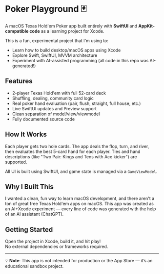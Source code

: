 # Poker Playground 🃏

A macOS Texas Hold'em Poker app built entirely with **SwiftUI** and **AppKit-compatible code** as a learning project for Xcode.

This is a fun, experimental project that I'm using to:
- Learn how to build desktop/macOS apps using Xcode
- Explore Swift, SwiftUI, MVVM architecture
- Experiment with AI-assisted programming (all code in this repo was AI-generated!)

## Features

- 2-player Texas Hold'em with full 52-card deck
- Shuffling, dealing, community card logic
- Real poker hand evaluation (pair, flush, straight, full house, etc.)
- Live SwiftUI updates and Preview support
- Clean separation of model/view/viewmodel
- Fully documented source code

## How It Works

Each player gets two hole cards. The app deals the flop, turn, and river, then evaluates the best 5-card hand for each player. Ties and hand descriptions (like "Two Pair: Kings and Tens with Ace kicker") are supported.

All UI is built using SwiftUI, and game state is managed via a `GameViewModel`.

## Why I Built This

I wanted a clean, fun way to learn macOS development, and there aren't a ton of great free Texas Hold'em apps on macOS. This app was created as an AI+Xcode experiment — every line of code was generated with the help of an AI assistant (ChatGPT).

## Getting Started

Open the project in Xcode, build it, and hit play!  
No external dependencies or frameworks required.

---

💡 **Note**: This app is not intended for production or the App Store — it’s an educational sandbox project.
